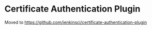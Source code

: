 # Certificate Authentication Plugin

Moved to https://github.com/jenkinsci/certificate-authentication-plugin

